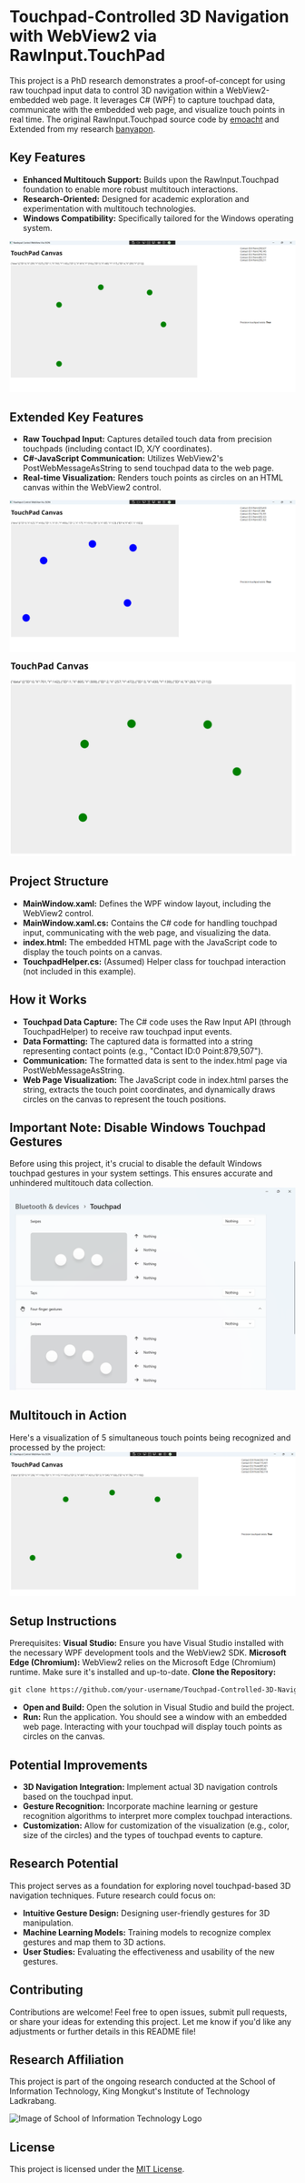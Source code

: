 # Touchpad-Controlled 3D Navigation with WebView2 via RawInput.TouchPad

This project is a PhD research demonstrates a proof-of-concept for using raw touchpad input data to control 3D navigation within a WebView2-embedded web page. It leverages C# (WPF) to capture touchpad data, communicate with the embedded web page, and visualize touch points in real time.
The original RawInput.Touchpad source code by [emoacht](https://github.com/emoacht/RawInput.Touchpad) and Extended from my research [banyapon](https://github.com/banyapon/RawInputTouchPadWindows).

## Key Features
* **Enhanced Multitouch Support:**  Builds upon the RawInput.Touchpad foundation to enable more robust multitouch interactions.
* **Research-Oriented:** Designed for academic exploration and experimentation with multitouch technologies.
* **Windows Compatibility:** Specifically tailored for the Windows operating system.

![Image of This Application](https://github.com/banyapon/RawInputWebViewJSONTouch/blob/main/images/pic1.png?raw=true)

## Extended Key Features
* **Raw Touchpad Input:** Captures detailed touch data from precision touchpads (including contact ID, X/Y coordinates).
* **C#-JavaScript Communication:** Utilizes WebView2's PostWebMessageAsString to send touchpad data to the web page.
* **Real-time Visualization:** Renders touch points as circles on an HTML canvas within the WebView2 control.

![Image of This Application](https://github.com/banyapon/RawInputWebViewJSONTouch/blob/main/images/pic2.png?raw=true)

![Image of This Application](https://github.com/banyapon/RawInputWebViewJSONTouch/blob/main/images/pic3.png?raw=true)

## Project Structure
* **MainWindow.xaml:** Defines the WPF window layout, including the WebView2 control.
* **MainWindow.xaml.cs:** Contains the C# code for handling touchpad input, communicating with the web page, and visualizing the data.
* **index.html:** The embedded HTML page with the JavaScript code to display the touch points on a canvas.
* **TouchpadHelper.cs:** (Assumed) Helper class for touchpad interaction (not included in this example).

## How it Works
* **Touchpad Data Capture:** The C# code uses the Raw Input API (through TouchpadHelper) to receive raw touchpad input events.
* **Data Formatting:** The captured data is formatted into a string representing contact points (e.g., "Contact ID:0 Point:879,507").
* **Communication:** The formatted data is sent to the index.html page via PostWebMessageAsString.
* **Web Page Visualization:** The JavaScript code in index.html parses the string, extracts the touch point coordinates, and dynamically draws circles on the canvas to represent the touch positions.

## Important Note: Disable Windows Touchpad Gestures

Before using this project, it's crucial to disable the default Windows touchpad gestures in your system settings. This ensures accurate and unhindered multitouch data collection.
![Image of Windows Touchpad Gesture Settings](https://github.com/banyapon/RawInputTouchPadWindows/blob/main/screenA.png?raw=true)

## Multitouch in Action

Here's a visualization of 5 simultaneous touch points being recognized and processed by the project:
![Image of This Application](https://github.com/banyapon/RawInputWebViewJSONTouch/blob/main/images/pic4.png?raw=true)

## Setup Instructions
Prerequisites:
**Visual Studio:** Ensure you have Visual Studio installed with the necessary WPF development tools and the WebView2 SDK.
**Microsoft Edge (Chromium):** WebView2 relies on the Microsoft Edge (Chromium) runtime. Make sure it's installed and up-to-date.
**Clone the Repository:**

```html
git clone https://github.com/your-username/Touchpad-Controlled-3D-Navigation.git
```
* **Open and Build:** Open the solution in Visual Studio and build the project.
* **Run:** Run the application. You should see a window with an embedded web page. Interacting with your touchpad will display touch points as circles on the canvas.

## Potential Improvements
* **3D Navigation Integration:** Implement actual 3D navigation controls based on the touchpad input.
* **Gesture Recognition:** Incorporate machine learning or gesture recognition algorithms to interpret more complex touchpad interactions.
* **Customization:** Allow for customization of the visualization (e.g., color, size of the circles) and the types of touchpad events to capture.

## Research Potential
This project serves as a foundation for exploring novel touchpad-based 3D navigation techniques. Future research could focus on:

* **Intuitive Gesture Design:** Designing user-friendly gestures for 3D manipulation.
* **Machine Learning Models:** Training models to recognize complex gestures and map them to 3D actions.
* **User Studies:** Evaluating the effectiveness and usability of the new gestures.

## Contributing

Contributions are welcome! Feel free to open issues, submit pull requests, or share your ideas for extending this project. Let me know if you'd like any adjustments or further details in this README file!

## Research Affiliation

This project is part of the ongoing research conducted at the School of Information Technology, King Mongkut's Institute of Technology Ladkrabang.

![Image of School of Information Technology Logo](https://encrypted-tbn0.gstatic.com/images?q=tbn:ANd9GcS5b-D1sOtWlEknmbzk-dSl8WRjjl3bcXXwk-0I_qBxhvvb4HPYpaHWUC5vHWnlySdmEg&usqp=CAU)

## License

This project is licensed under the [MIT License](LICENSE). 
